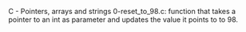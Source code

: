 C - Pointers, arrays and strings
0-reset_to_98.c: function that takes a pointer to an int as parameter and updates the value it points to to 98.
